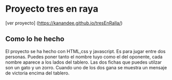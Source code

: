 <h1>Proyecto tres en raya</h1>

[ver proyecto] (https://kanandee.github.io/tresEnRalla/)

## Como lo he hecho

El proyecto se ha hecho con HTML,css y javascript.
Es para jugar entre dos personas. Puedes poner tanto el nombre tuyo como el del oponente, cada nombre aparece a los lados del tablero.
Las dos fichas que puedes utilzar son un gato y un zorro. Cuando uno de los dos gana se muestra un mensaje de victoria encima del tablero.


